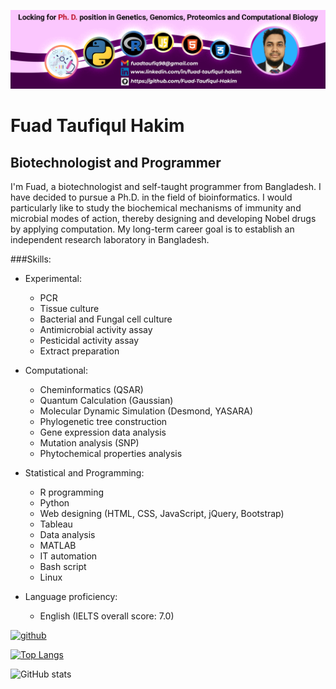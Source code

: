 ![Biotechnologist and Programmer](https://github.com/Fuad-Taufiqul-Hakim/Fuad-Taufiqul-Hakim/blob/main/gitHubProfile.png)

# Fuad Taufiqul Hakim
## Biotechnologist and Programmer

I'm Fuad, a biotechnologist and self-taught programmer from Bangladesh. I have decided to pursue a Ph.D. in the field of bioinformatics. I would particularly like to study the biochemical mechanisms of immunity and microbial modes of action, thereby designing and developing Nobel drugs by applying computation. My long-term career goal is to establish an independent research laboratory in Bangladesh.

###Skills:

* Experimental: 
    * PCR 
    * Tissue culture
    * Bacterial and Fungal cell culture
    * Antimicrobial activity assay
    * Pesticidal activity assay
    * Extract preparation

* Computational:
    * Cheminformatics (QSAR)
    * Quantum Calculation (Gaussian)
    * Molecular Dynamic Simulation (Desmond, YASARA)
    * Phylogenetic tree construction
    * Gene expression data analysis
    * Mutation analysis (SNP)
    * Phytochemical properties analysis

* Statistical and Programming:
    * R programming
    * Python
    * Web designing (HTML, CSS, JavaScript, jQuery, Bootstrap)
    * Tableau
    * Data analysis
    * MATLAB
    * IT automation
    * Bash script
    * Linux

* Language proficiency: 
    * English (IELTS overall score: 7.0)

[<img src='https://cdn.jsdelivr.net/npm/simple-icons@3.0.1/icons/github.svg' alt='github' height='40'>](https://github.com/Fuad-Taufiqul-Hakim)  

[![Top Langs](https://github-readme-stats.vercel.app/api/top-langs/?username=Fuad-Taufiqul-Hakim)](https://github.com/anuraghazra/github-readme-stats)

![GitHub stats](https://github-readme-stats.vercel.app/api?username=Fuad-Taufiqul-Hakim&show_icons=true) 




